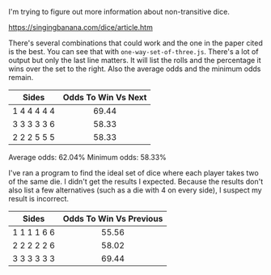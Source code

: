 I'm trying to figure out more information about non-transitive dice.

https://singingbanana.com/dice/article.htm

There's several combinations that could work and the one in the paper cited is the best. You can see that with `one-way-set-of-three.js`. There's a lot of output but only the last line matters. It will list the rolls and the percentage it wins over the set to the right. Also the average odds and the minimum odds remain.

|    Sides    | Odds To Win Vs Next |
| :---------: | :-----------------: |
| 1 4 4 4 4 4 |        69.44        |
| 3 3 3 3 3 6 |        58.33        |
| 2 2 2 5 5 5 |        58.33        |

Average odds: 62.04%
Minimum odds: 58.33%

I've ran a program to find the ideal set of dice where each player takes two of the same die. I didn't get the results I expected. Because the results don't also list a few alternatives (such as a die with 4 on every side), I suspect my result is incorrect.

|    Sides    | Odds To Win Vs Previous |
| :---------: | :---------------------: |
| 1 1 1 1 6 6 |          55.56          |
| 2 2 2 2 2 6 |          58.02          |
| 3 3 3 3 3 3 |          69.44          |
